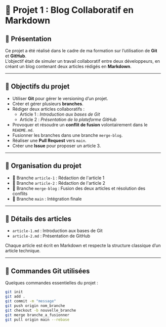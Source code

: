 # 📖 Projet 1 : Blog Collaboratif en Markdown

## 📌 Présentation

Ce projet a été réalisé dans le cadre de ma formation sur l’utilisation de **Git** et **GitHub**.  
L’objectif était de simuler un travail collaboratif entre deux développeurs, en créant un blog contenant deux articles rédigés en **Markdown**.

---

## 📌 Objectifs du projet

- Utiliser **Git** pour gérer le versioning d’un projet.
- Créer et gérer plusieurs **branches**.
- Rédiger deux articles collaboratifs :
  - Article 1 : *Introduction aux bases de Git*
  - Article 2 : *Présentation de la plateforme GitHub*
- Provoquer et résoudre un **conflit de fusion** volontairement dans le `README.md`.
- Fusionner les branches dans une branche `merge-blog`.
- Réaliser une **Pull Request** vers `main`.
- Créer une **Issue** pour proposer un article 3.

---

## 📌 Organisation du projet

- 📂 Branche `article-1` : Rédaction de l'article 1
- 📂 Branche `article-2` : Rédaction de l'article 2
- 📂 Branche `merge-blog` : Fusion des deux articles et résolution des conflits
- 📂 Branche `main` : Intégration finale

---

## 📌 Détails des articles

- `article-1.md` : Introduction aux bases de Git
- `article-2.md` : Présentation de GitHub

Chaque article est écrit en Markdown et respecte la structure classique d’un article technique.

---

## 📌 Commandes Git utilisées

Quelques commandes essentielles du projet :

```bash
git init
git add .
git commit -m "message"
git push origin nom_branche
git checkout -b nouvelle_branche
git merge branche_a_fusionner
git pull origin main --rebase
